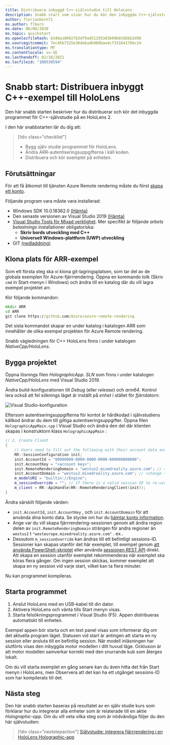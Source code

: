 ```yaml
---
title: Distribuera inbyggd C++-självstudie till HoloLens
description: Snabb start som visar hur du kör den inbyggda C++-självstudien på HoloLens
author: florianborn71
ms.author: flborn
ms.date: 06/08/2020
ms.topic: quickstart
ms.openlocfilehash: b340a180927b3df9ad51295383b09b03dbbb2d98
ms.sourcegitcommit: 7ec45b7325e36debadb960bae4cf33164176bc24
ms.translationtype: MT
ms.contentlocale: sv-SE
ms.lasthandoff: 02/16/2021
ms.locfileid: "100530594"
---
```

# <a name="quickstart-deploy-native-c-sample-to-hololens"></a>Snabb start: Distribuera inbyggt C++-exempel till HoloLens

Den här snabb starten beskriver hur du distribuerar och kör det inbyggda programmet för C++-självstudie på en HoloLens 2.

I den här snabbstarten lär du dig att:

> [!div class="checklist"]
>
>* Bygg själv studie programmet för HoloLens.
>* Ändra ARR-autentiseringsuppgifterna i käll koden.
>* Distribuera och kör exemplet på enheten.

## <a name="prerequisites"></a>Förutsättningar

För att få åtkomst till tjänsten Azure Remote rendering måste du först [skapa ett konto](../../../how-tos/create-an-account.md).

Följande program vara måste vara installerad:

* Windows SDK 10.0.18362.0 [(Hämta)](https://developer.microsoft.com/windows/downloads/windows-10-sdk)
* Den senaste versionen av Visual Studio 2019 [(Hämta)](https://visualstudio.microsoft.com/vs/older-downloads/)
* [Visual Studio Tools för Mixad verklighet](/windows/mixed-reality/install-the-tools). Mer specifikt är följande *arbets belastnings* installationer obligatoriska:
  * **Skriv bords utveckling med C++**
  * **Universell Windows-plattform (UWP) utveckling**
* GIT [(nedladdning)](https://git-scm.com/downloads)

## <a name="clone-the-arr-samples-repository"></a>Klona plats för ARR-exempel

Som ett första steg ska vi klona git-lagringsplatsen, som tar del av de globala exemplen för Azure-fjärrrendering. Öppna en kommando tolk (Skriv `cmd` in Start-menyn i Windows) och ändra till en katalog där du vill lagra exempel projektet arr.

Kör följande kommandon:

```cmd
mkdir ARR
cd ARR
git clone https://github.com/Azure/azure-remote-rendering
```

Det sista kommandot skapar en under katalog i katalogen ARR som innehåller de olika exempel projekten för Azure Remote rendering.

Snabb vägledningen för C++ HoloLens finns i under katalogen *NativeCpp/HoloLens*.

## <a name="build-the-project"></a>Bygga projektet

Öppna lösnings filen *HolographicApp. SLN* som finns i under katalogen *NativeCpp/HoloLens* med Visual Studio 2019.

Ändra build-konfigurationen till *Debug* (eller *release*) och *arm64*. Kontrol lera också att fel söknings läget är inställt på *enhet* i stället för *fjärrdatorn*:

![Visual Studio-konfiguration](media/vs-config-native-cpp-tutorial.png)

Eftersom autentiseringsuppgifterna för kontot är hårdkodad i självstudiens källkod ändrar du dem till giltiga autentiseringsuppgifter. Öppna filen `HolographicAppMain.cpp` i Visual Studio och ändra den del där klienten skapas i konstruktorn klass `HolographicAppMain` :

```cpp
// 2. Create Client
{
    // Users need to fill out the following with their account data and model
    RR::SessionConfiguration init;
    init.AccountId = "00000000-0000-0000-0000-000000000000";
    init.AccountKey = "<account key>";
    init.RemoteRenderingDomain = "westus2.mixedreality.azure.com"; // <change to the region that the rendering session should be created in>
    init.AccountDomain = "westus2.mixedreality.azure.com"; // <change to the region the account was created in>
    m_modelURI = "builtin://Engine";
    m_sessionOverride = ""; // If there is a valid session ID to re-use, put it here. Otherwise a new one is created
    m_client = RR::ApiHandle(RR::RemoteRenderingClient(init));
}
```

Ändra särskilt följande värden:
* `init.AccountId`, `init.AccountKey` , och `init.AccountDomain` för att använda dina konto data. Se stycke om hur du [hämtar konto information](../../../how-tos/create-an-account.md#retrieve-the-account-information).
* Ange var du vill skapa fjärrrendering-sessionen genom att ändra region delen av `init.RemoteRenderingDomain` strängen för andra regioner än `westus2` t `"westeurope.mixedreality.azure.com"` . ex..
* Dessutom `m_sessionOverride` kan ändras till ett befintligt sessions-ID. Sessioner kan skapas utanför det här exemplet, till exempel genom [att använda PowerShell-skriptet](../../../samples/powershell-example-scripts.md#script-renderingsessionps1) eller använda [sessionen REST API](../../../how-tos/session-rest-api.md) direkt.
Att skapa en session utanför exemplet rekommenderas när exemplet ska köras flera gånger. Om ingen session skickas, kommer exemplet att skapa en ny session vid varje start, vilket kan ta flera minuter.

Nu kan programmet kompileras.

## <a name="launch-the-application"></a>Starta programmet

1. Anslut HoloLens med en USB-kabel till din dator.
1. Aktivera HoloLens och vänta tills Start menyn visas.
1. Starta felsökningsprogrammet i Visual Studio (F5). Appen distribueras automatiskt till enheten.

Exempel appen bör starta och en text panel visas som informerar dig om det aktuella program läget. Statusen vid start är antingen att starta en ny session eller ansluta till en befintlig session. När modell inläsningen har slutförts visas den inbyggda motor modellen i ditt huvud läge. Ocklusion är att motor modellen samverkar korrekt med den snurrande kub som återges lokalt.

 Om du vill starta exemplet en gång senare kan du även hitta det från Start menyn i HoloLens, men Observera att det kan ha ett utgånget sessions-ID som har kompilerats till det.

## <a name="next-steps"></a>Nästa steg

Den här snabb starten baseras på resultatet av en själv studie kurs som förklarar hur du integrerar alla enheter som är relaterade till en aktie *Holographic-app*. Om du vill veta vilka steg som är nödvändiga följer du den här självstudien:

> [!div class="nextstepaction"]
> [Självstudie: integrera fjärrrendering i en HoloLens Holographic-app](../../../tutorials/native-cpp/hololens/integrate-remote-rendering-into-holographic-app.md)